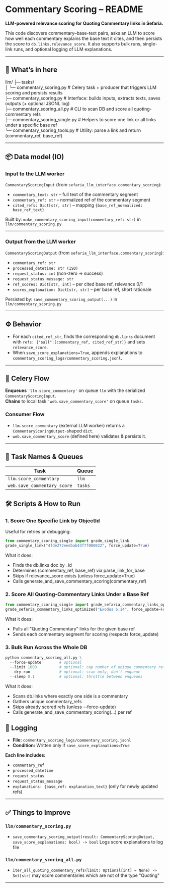 # Commentary Scoring – README

**LLM-powered relevance scoring for Quoting Commentary links in Sefaria.**

This code discovers commentary–base-text pairs, asks an LLM to score how well each commentary explains the base text it cites, and then persists the score to `db.links.relevance_score`. It also supports bulk runs, single-link runs, and optional logging of LLM explanations.

---

## 📂 What’s in here

llm/
├─ tasks/\
│ └─ commentary_scoring.py # Celery task + producer that triggers LLM scoring and persists results\
├─ commentary_scoring.py # Interface: builds inputs, extracts texts, saves outputs (+ optional JSONL log)\
├─ commentary_scoring_all.py # CLI to scan DB and score all quoting-commentary refs\
├─ commentary_scoring_single.py # Helpers to score one link or all links under a specific base ref \
└─ commentary_scoring_tools.py # Utility: parse a link and return (commentary_ref, base_ref)


---

## 📦 Data model (IO)

### **Input to the LLM worker**

`CommentaryScoringInput` (from `sefaria_llm_interface.commentary_scoring`):

- `commentary_text: str` – full text of the commentary segment  
- `commentary_ref: str` – normalized ref of the commentary segment  
- `cited_refs: Dict[str, str]` – mapping `{base_ref_normalized: base_ref_text}`  

Built by: `make_commentary_scoring_input(commentary_ref: str)` in `llm/commentary_scoring.py`

---

### **Output from the LLM worker**

`CommentaryScoringOutput` (from `sefaria_llm_interface.commentary_scoring`):

- `commentary_ref: str`  
- `processed_datetime: str (ISO)`  
- `request_status: int` (non-zero ⇒ success)  
- `request_status_message: str`  
- `ref_scores: Dict[str, int]` – per cited base ref, relevance 0/1  
- `scores_explanation: Dict[str, str]` – per base ref, short rationale  

Persisted by: `save_commentary_scoring_output(...)` in `llm/commentary_scoring.py`

---

## ⚙️ Behavior

- For each `cited_ref_str`, finds the corresponding `db.links` document with `refs: {"$all":[commentary_ref, cited_ref_str]}` and sets `relevance_score`.
- When `save_score_explanations=True`, appends explanations to `commentary_scoring_logs/commentary_scoring.jsonl`.


---

## 🔁 Celery Flow

**Enqueues** `'llm.score_commentary'` on queue `llm` with the serialized `CommentaryScoringInput`.  
**Chains** to local task `'web.save_commentary_score'` on queue `tasks`.

### **Consumer Flow**
- `llm.score_commentary` (external LLM worker) returns a `CommentaryScoringOutput`-shaped `dict`.
- `web.save_commentary_score` (defined here) validates & persists it.

---

## 🧵 Task Names & Queues

| **Task**                   | **Queue** |
|---------------------------|-----------|
| `llm.score_commentary`    | `llm`     |
| `web.save_commentary_score` | `tasks` |


## 🛠️ Scripts & How to Run

### 1. Score One Specific Link by ObjectId

Useful for retries or debugging:

```python
from commentary_scoring_single import grade_single_link
grade_single_link("4fde272eedbab43f7f000022", force_update=True)
```

What it does:
- Finds the db.links doc by _id 
- Determines (commentary_ref, base_ref) via parse_link_for_base 
- Skips if relevance_score exists (unless force_update=True)
- Calls generate_and_save_commentary_scoring(commentary_ref)

### 2. Score All Quoting-Commentary Links Under a Base Ref
```python
from commentary_scoring_single import grade_sefaria_commentary_links_optimized
grade_sefaria_commentary_links_optimized("Exodus 6:14", force_update=False)
```
What it does:
- Pulls all "Quoting Commentary" links for the given base ref 
- Sends each commentary segment for scoring (respects force_update)

### 3. Bulk Run Across the Whole DB
```python
python commentary_scoring_all.py \
  --force-update        # optional  
  --limit 1000          # optional: cap number of unique commentary refs  
  --dry-run             # optional: scan only, don’t enqueue  
  --sleep 0.1           # optional: throttle between enqueues  
```
What it does:
- Scans db.links where exactly one side is a commentary 
- Gathers unique commentary_refs 
- Skips already scored refs (unless --force-update)
- Calls generate_and_save_commentary_scoring(...) per ref

## 📝 Logging

- **File:** `commentary_scoring_logs/commentary_scoring.jsonl`  
- **Condition:** Written only if `save_score_explanations=True`

**Each line includes:**
- `commentary_ref`
- `processed_datetime`
- `request_status`
- `request_status_message`
- `explanations: {base_ref: explanation_text}` (only for newly updated refs)

---

## ✅ Things to Improve 

### `llm/commentary_scoring.py`
- `save_commentary_scoring_output(result: CommentaryScoringOutput, save_score_explanations: bool) -> bool` Logs score explanations to log file 

### `llm/commentary_scoring_all.py`
- `iter_all_quoting_commentary_refs(limit: Optional[int] = None) -> Set[str]` may score commentaries which are not of the type "Quoting"

---